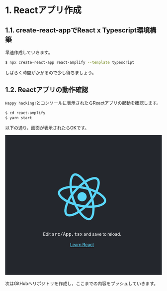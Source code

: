 # 1. Reactアプリ作成

## 1.1. create-react-appでReact x Typescript環境構築

早速作成していきます。

```sh
$ npx create-react-app react-amplify --template typescript
```

しばらく時間がかかるので少し待ちましょう。

## 1.2. Reactアプリの動作確認

`Happy hacking!`とコンソールに表示されたらReactアプリの起動を確認します。

```
$ cd react-amplify
$ yarn start
```

以下の通り，画面が表示されたらOKです。

![](./img/2021-05-05-23-42-02.png)

次はGitHubへリポジトリを作成し，ここまでの内容をプッシュしていきます。